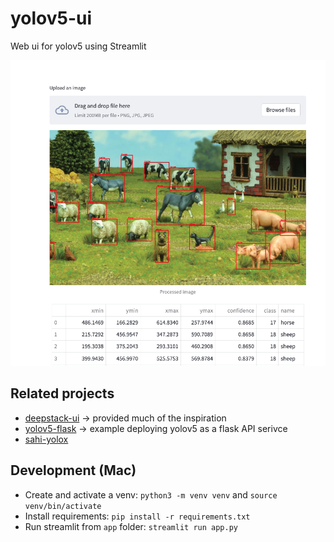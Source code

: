 # yolov5-ui
Web ui for yolov5 using Streamlit

<p align="center">
<img src="assets/usage.png" width="600">
</p>

## Related projects
- [deepstack-ui](https://github.com/robmarkcole/deepstack-ui) -> provided much of the inspiration
- [yolov5-flask](https://github.com/robmarkcole/yolov5-flask) -> example deploying yolov5 as a flask API serivce
- [sahi-yolox](https://huggingface.co/spaces/fcakyon/sahi-yolox)

## Development (Mac)
* Create and activate a venv: `python3 -m venv venv` and `source venv/bin/activate`
* Install requirements: `pip install -r requirements.txt`
* Run streamlit from `app` folder: `streamlit run app.py`